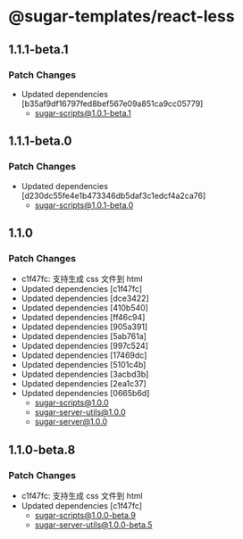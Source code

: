 # @sugar-templates/react-less

## 1.1.1-beta.1

### Patch Changes

- Updated dependencies [b35af9df16797fed8bef567e09a851ca9cc05779]
  - sugar-scripts@1.0.1-beta.1

## 1.1.1-beta.0

### Patch Changes

- Updated dependencies [d230dc55fe4e1b473346db5daf3c1edcf4a2ca76]
  - sugar-scripts@1.0.1-beta.0

## 1.1.0

### Patch Changes

- c1f47fc: 支持生成 css 文件到 html
- Updated dependencies [c1f47fc]
- Updated dependencies [dce3422]
- Updated dependencies [410b540]
- Updated dependencies [ff46c94]
- Updated dependencies [905a391]
- Updated dependencies [5ab761a]
- Updated dependencies [997c524]
- Updated dependencies [17469dc]
- Updated dependencies [5101c4b]
- Updated dependencies [3acbd3b]
- Updated dependencies [2ea1c37]
- Updated dependencies [0665b6d]
  - sugar-scripts@1.0.0
  - sugar-server-utils@1.0.0
  - sugar-server@1.0.0

## 1.1.0-beta.8

### Patch Changes

- c1f47fc: 支持生成 css 文件到 html
- Updated dependencies [c1f47fc]
  - sugar-scripts@1.0.0-beta.9
  - sugar-server-utils@1.0.0-beta.5
